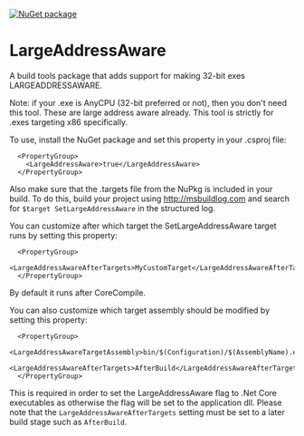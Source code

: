 [![NuGet package](https://img.shields.io/nuget/v/LargeAddressAware.svg)](https://nuget.org/packages/LargeAddressAware)

# LargeAddressAware
A build tools package that adds support for making 32-bit exes LARGEADDRESSAWARE.

Note: if your .exe is AnyCPU (32-bit preferred or not), then you don't need this tool. These are large address aware already. This tool is strictly for .exes targeting x86 specifically.

To use, install the NuGet package and set this property in your .csproj file:

```
  <PropertyGroup>
    <LargeAddressAware>true</LargeAddressAware>
  </PropertyGroup>
```

Also make sure that the .targets file from the NuPkg is included in your build. To do this, build your project using http://msbuildlog.com and search for `$target SetLargeAddressAware` in the structured log.

You can customize after which target the SetLargeAddressAware target runs by setting this property:

```
  <PropertyGroup>
    <LargeAddressAwareAfterTargets>MyCustomTarget</LargeAddressAwareAfterTargets>
  </PropertyGroup>
```

By default it runs after CoreCompile.

You can also customize which target assembly should be modified by setting this property:

```
  <PropertyGroup>
    <LargeAddressAwareTargetAssembly>bin/$(Configuration)/$(AssemblyName).exe</LargeAddressAwareTargetAssembly>
    <LargeAddressAwareAfterTargets>AfterBuild</LargeAddressAwareAfterTargets>
  </PropertyGroup>
```

This is required in order to set the LargeAddressAware flag to .Net Core executables as otherwise the flag will be set to the application dll. Please note that the ``LargeAddressAwareAfterTargets`` setting must be set to a later build stage such as ``AfterBuild``.
